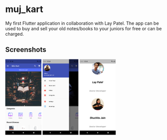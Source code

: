 # muj_kart

My first Flutter application in collaboration with Lay Patel. 
The app can be used to buy and sell your old notes/books to your juniors for free or can be charged.

## Screenshots

<img src = "https://github.com/shuchitajain/muj_kart/blob/master/flutter_01.png" height = "240">   <img src = "https://github.com/shuchitajain/muj_kart/blob/master/flutter_02.png" height = "240" >   <img src = "https://github.com/shuchitajain/muj_kart/blob/master/flutter_03.png" height = "240" > 
